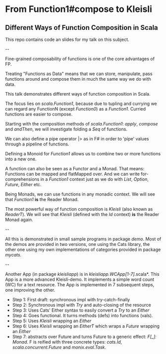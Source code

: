 # From Function1#compose to Kleisli

## Different Ways of Function Composition in Scala

This repo contains code an slides for my talk on this subject.

--

Fine-grained composability of functions is one of the core advantages of FP.

Treating "Functions as Data" means that we can
store, manipulate, pass functions around and compose them
in much the same way we do with data.

This talk demonstrates different ways of function composition in Scala.

The focus lies on *scala.Function1*, because due to tupling and
currying we can regard any FunctionN (except *Function0*) as a *Function1*.
Curried functions are easier to compose.

Starting with the composition methods of *scala.Function1*: *apply*,
*compose* and *andThen*, we will investigate folding a *Seq* of functions.

We can also define a pipe operator |> as in F# in order to 'pipe'
values through a pipeline of functions.

Defining a Monoid for *Function1* allows us to combine two or more
functions into a new one.

A function can also be seen as a Functor and a Monad. That means:
Functions can be mapped and flatMapped over. And we can write
for-comprehensions in a *Function1* context just as we do
with *List*, *Option*, *Future*, *Either* etc.

Being Monads, we can use functions in any monadic context.
We will see that *Function1* **is** the Reader Monad.

The most powerful way of function composition is *Kleisli*
(also known as *ReaderT*). We will see that *Kleisli*
(defined with the *Id* context) **is** the Reader Monad again.

--

All this is demonstrated in small sample programs in package *demo*.
Most of the demos are provided in two versions,
one using the Cats library, the other one using
my own implementations of categories provided in package *mycats*.

--

Another App (in package *kleisliapp*) is in *kleisliapp.WCApp[1-7]*.scala*.
This App is a more advanced Kleisli-demo. It implements a simple word count
(WC) for a text resource. The App is implemented in 7 subsequent steps,
one improving the other.

- Step 1: First draft: synchronous impl with try-catch-finally
- Step 2: Synchronous impl with *Try* and auto-closing of the resource
- Step 3: Uses Cats' Either syntax to easily convert a *Try* to an *Either*
- Step 4: Goes functional. It turns methods (defs) into functions (vals).
- Step 5: Uses *Kleisli* wrapping an *Either*
- Step 6: Uses *Kleisli* wrapping an *EitherT* which wraps a *Future* wrapping an *Either*
- Step 7: abstracts over Future and turns Future to a generic effect: *F[_]: Monad*.
F is reified with three concrete types: *cats.Id*, *scala.concurrent.Future* and *monix.eval.Task*.

